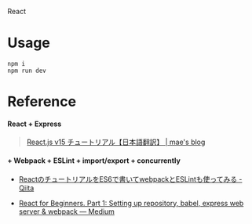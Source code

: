 React

# Usage

    npm i
    npm run dev

# Reference

#### React + Express

> <a href="http://mae.chab.in/archives/2872" target="_blank">React.js v15 チュートリアル【日本語翻訳】 | mae&apos;s blog</a>

#### + Webpack + ESLint + import/export + concurrently

- <a href="http://qiita.com/morizotter/items/9e2a7def6773a2a8e174" target="_blank">ReactのチュートリアルをES6で書いてwebpackとESLintも使ってみる - Qiita</a>

- <a href="https://medium.com/@viatsko/react-for-beginners-part-1-setting-up-repository-babel-express-web-server-webpack-a3a90cc05d1e#.6d3sozh4t" target="_blank">React for Beginners. Part 1: Setting up repository, babel, express web server &amp; webpack — Medium</a>
